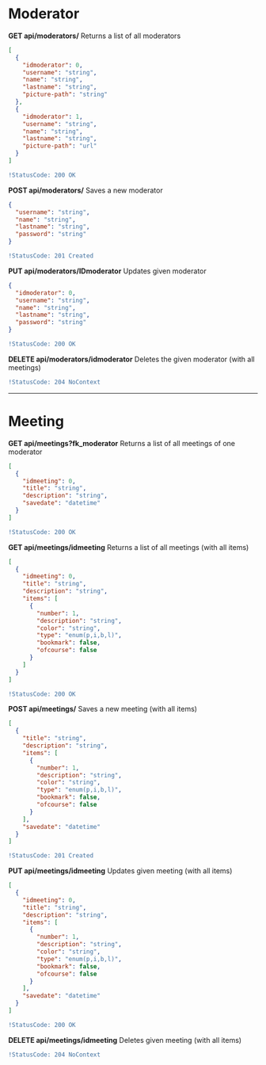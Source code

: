 <!-- Headings -->

# Moderator

**GET api/moderators/** Returns a list of all moderators

```json
[
  {
    "idmoderator": 0,
    "username": "string",
    "name": "string",
    "lastname": "string",
    "picture-path": "string"
  },
  {
    "idmoderator": 1,
    "username": "string",
    "name": "string",
    "lastname": "string",
    "picture-path": "url"
  }
]
```

```diff
!StatusCode: 200 OK
```

**POST api/moderators/** Saves a new moderator

```json
{
  "username": "string",
  "name": "string",
  "lastname": "string",
  "password": "string"
}
```

```diff
!StatusCode: 201 Created
```

**PUT api/moderators/IDmoderator** Updates given moderator

```json
{
  "idmoderator": 0,
  "username": "string",
  "name": "string",
  "lastname": "string",
  "password": "string"
}
```

```diff
!StatusCode: 200 OK
```

**DELETE api/moderators/idmoderator** Deletes the given moderator (with all meetings)

```diff
!StatusCode: 204 NoContext
```

---

# Meeting

**GET api/meetings?fk_moderator** Returns a list of all meetings of one moderator

```json
[
  {
    "idmeeting": 0,
    "title": "string",
    "description": "string",
    "savedate": "datetime"
  }
]
```

```diff
!StatusCode: 200 OK
```

**GET api/meetings/idmeeting** Returns a list of all meetings (with all items)

```json
[
  {
    "idmeeting": 0,
    "title": "string",
    "description": "string",
    "items": [
      {
        "number": 1,
        "description": "string",
        "color": "string",
        "type": "enum(p,i,b,l)",
        "bookmark": false,
        "ofcourse": false
      }
    ]
  }
]
```

```diff
!StatusCode: 200 OK
```

**POST api/meetings/** Saves a new meeting (with all items)

```json
[
  {
    "title": "string",
    "description": "string",
    "items": [
      {
        "number": 1,
        "description": "string",
        "color": "string",
        "type": "enum(p,i,b,l)",
        "bookmark": false,
        "ofcourse": false
      }
    ],
    "savedate": "datetime"
  }
]
```

```diff
!StatusCode: 201 Created
```

**PUT api/meetings/idmeeting** Updates given meeting (with all items)

```json
[
  {
    "idmeeting": 0,
    "title": "string",
    "description": "string",
    "items": [
      {
        "number": 1,
        "description": "string",
        "color": "string",
        "type": "enum(p,i,b,l)",
        "bookmark": false,
        "ofcourse": false
      }
    ],
    "savedate": "datetime"
  }
]
```

```diff
!StatusCode: 200 OK
```

**DELETE api/meetings/idmeeting** Deletes given meeting (with all items)

```diff
!StatusCode: 204 NoContext
```
